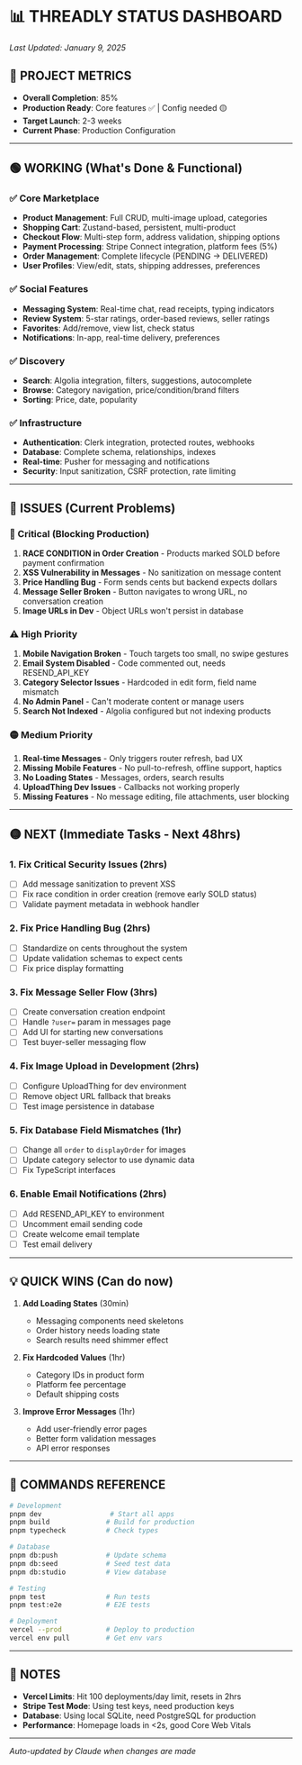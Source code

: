 # 📊 THREADLY STATUS DASHBOARD

*Last Updated: January 9, 2025*

## 🎯 PROJECT METRICS
- **Overall Completion**: 85%
- **Production Ready**: Core features ✅ | Config needed 🟡
- **Target Launch**: 2-3 weeks
- **Current Phase**: Production Configuration

---

## 🟢 WORKING (What's Done & Functional)

### ✅ Core Marketplace
- **Product Management**: Full CRUD, multi-image upload, categories
- **Shopping Cart**: Zustand-based, persistent, multi-product
- **Checkout Flow**: Multi-step form, address validation, shipping options
- **Payment Processing**: Stripe Connect integration, platform fees (5%)
- **Order Management**: Complete lifecycle (PENDING → DELIVERED)
- **User Profiles**: View/edit, stats, shipping addresses, preferences

### ✅ Social Features  
- **Messaging System**: Real-time chat, read receipts, typing indicators
- **Review System**: 5-star ratings, order-based reviews, seller ratings
- **Favorites**: Add/remove, view list, check status
- **Notifications**: In-app, real-time delivery, preferences

### ✅ Discovery
- **Search**: Algolia integration, filters, suggestions, autocomplete
- **Browse**: Category navigation, price/condition/brand filters
- **Sorting**: Price, date, popularity

### ✅ Infrastructure
- **Authentication**: Clerk integration, protected routes, webhooks
- **Database**: Complete schema, relationships, indexes
- **Real-time**: Pusher for messaging and notifications
- **Security**: Input sanitization, CSRF protection, rate limiting

---

## 🔴 ISSUES (Current Problems)

### 🚨 Critical (Blocking Production)
1. **RACE CONDITION in Order Creation** - Products marked SOLD before payment confirmation
2. **XSS Vulnerability in Messages** - No sanitization on message content  
3. **Price Handling Bug** - Form sends cents but backend expects dollars
4. **Message Seller Broken** - Button navigates to wrong URL, no conversation creation
5. **Image URLs in Dev** - Object URLs won't persist in database

### ⚠️ High Priority
1. **Mobile Navigation Broken** - Touch targets too small, no swipe gestures
2. **Email System Disabled** - Code commented out, needs RESEND_API_KEY
3. **Category Selector Issues** - Hardcoded in edit form, field name mismatch
4. **No Admin Panel** - Can't moderate content or manage users
5. **Search Not Indexed** - Algolia configured but not indexing products

### 🟡 Medium Priority
1. **Real-time Messages** - Only triggers router refresh, bad UX
2. **Missing Mobile Features** - No pull-to-refresh, offline support, haptics
3. **No Loading States** - Messages, orders, search results
4. **UploadThing Dev Issues** - Callbacks not working properly
5. **Missing Features** - No message editing, file attachments, user blocking

---

## 🟡 NEXT (Immediate Tasks - Next 48hrs)

### 1. Fix Critical Security Issues (2hrs)
- [ ] Add message sanitization to prevent XSS
- [ ] Fix race condition in order creation (remove early SOLD status)
- [ ] Validate payment metadata in webhook handler

### 2. Fix Price Handling Bug (2hrs)
- [ ] Standardize on cents throughout the system
- [ ] Update validation schemas to expect cents
- [ ] Fix price display formatting

### 3. Fix Message Seller Flow (3hrs) 
- [ ] Create conversation creation endpoint
- [ ] Handle `?user=` param in messages page
- [ ] Add UI for starting new conversations
- [ ] Test buyer-seller messaging flow

### 4. Fix Image Upload in Development (2hrs)
- [ ] Configure UploadThing for dev environment
- [ ] Remove object URL fallback that breaks
- [ ] Test image persistence in database

### 5. Fix Database Field Mismatches (1hr)
- [ ] Change all `order` to `displayOrder` for images
- [ ] Update category selector to use dynamic data
- [ ] Fix TypeScript interfaces

### 6. Enable Email Notifications (2hrs)
- [ ] Add RESEND_API_KEY to environment
- [ ] Uncomment email sending code
- [ ] Create welcome email template
- [ ] Test email delivery

---

## 💡 QUICK WINS (Can do now)

1. **Add Loading States** (30min)
   - Messaging components need skeletons
   - Order history needs loading state
   - Search results need shimmer effect

2. **Fix Hardcoded Values** (1hr)
   - Category IDs in product form
   - Platform fee percentage
   - Default shipping costs

3. **Improve Error Messages** (1hr)
   - Add user-friendly error pages
   - Better form validation messages
   - API error responses

---

## 🔧 COMMANDS REFERENCE

```bash
# Development
pnpm dev                 # Start all apps
pnpm build              # Build for production
pnpm typecheck          # Check types

# Database
pnpm db:push            # Update schema
pnpm db:seed            # Seed test data
pnpm db:studio          # View database

# Testing
pnpm test               # Run tests
pnpm test:e2e           # E2E tests

# Deployment
vercel --prod           # Deploy to production
vercel env pull         # Get env vars
```

---

## 📝 NOTES

- **Vercel Limits**: Hit 100 deployments/day limit, resets in 2hrs
- **Stripe Test Mode**: Using test keys, need production keys
- **Database**: Using local SQLite, need PostgreSQL for production
- **Performance**: Homepage loads in <2s, good Core Web Vitals

---

*Auto-updated by Claude when changes are made*